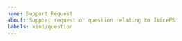 ```yaml
---
name: Support Request
about: Support request or question relating to JuiceFS
labels: kind/question
---
```


<!--
STOP -- PLEASE READ!

GitHub issue is not the right place for support requests.

If you're looking for help, check the Discussions (https://github.com/leonatone/juicefs/discussions).

You can also post your question on the Discussions or the JuiceFS Slack channel (https://juicefs.slack.com).
-->
